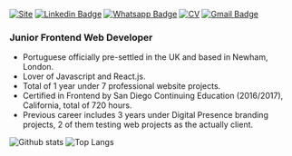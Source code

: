[![Site](https://img.shields.io/badge/-Visit_Website-2E4053?style=for-the-badge&labelColor=2E4053&link=https://paulopamplona.com)](https://paulopamplona.com)
[![Linkedin Badge](https://img.shields.io/badge/-LinkedIn-blue?style=for-the-badge&logo=Linkedin&logoColor=white&link=https://www.linkedin.com/in/paulopamplona/)](https://www.linkedin.com/in/paulopamplona/)
[![Whatsapp Badge](https://img.shields.io/badge/-Whatsapp-4CA143?style=for-the-badge&logo=whatsapp&logoColor=white&link=https://api.whatsapp.com/send?phone=447471341741)](https://api.whatsapp.com/send?phone=447471341741)
[![CV](https://img.shields.io/badge/-Download_Curriculum-2E4053?style=for-the-badge&labelColor=2E4053&link=https://paulopamplona.com/assets/paulo-pamplona-curriculum.pdf)](https://paulopamplona.com/assets/paulo-pamplona-curriculum.pdf)
[![Gmail Badge](https://img.shields.io/badge/-pamplonapaulo@gmail.com-c14438?style=for-the-badge&logo=Gmail&logoColor=white&link=mailto:pamplonapaulo@gmail.com)](mailto:pamplonapaulo@gmail.com)

### Junior Frontend Web Developer

- Portuguese officially pre-settled in the UK and based in Newham, London.
- Lover of Javascript and React.js.
- Total of 1 year under 7 professional website projects.
- Certified in Frontend by San Diego Continuing Education (2016/2017), California, total of 720 hours.
- Previous career includes 3 years under Digital Presence branding projects, 2 of them testing web projects as the actually client.


![Github stats](https://github-readme-stats.vercel.app/api?username=pamplonapaulo&hide=issues&theme=onedark&show_icons=true&hide_border=false&count_private=true&include_all_commits=true&line_height=29)
![Top Langs](https://github-readme-stats.vercel.app/api/top-langs/?username=pamplonapaulo&theme=onedark&langs_count=10&layout=compact)
